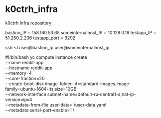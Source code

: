 # k0ctrh_infra
k0ctrh Infra repository

bastion_IP = 158.160.53.65
someinternalhost_IP = 10.128.0.19
testapp_IP = 51.250.2.236
testapp_port = 9292

ssh -J user@bastion_ip user@someinternalhost_ip

#!/bin/bash
yc compute instance create \
  --name reddit-app \
  --hostname reddit-app \
  --memory=4 \
  --core-fraction=20  \
  --create-boot-disk image-folder-id=standard-images,image-family=ubuntu-1604-lts,size=10GB \
  --network-interface subnet-name=default-ru-central1-a,nat-ip-version=ipv4 \
  --metadata-from-file user-data=./user-data.yaml  \
  --metadata serial-port-enable=1 \
